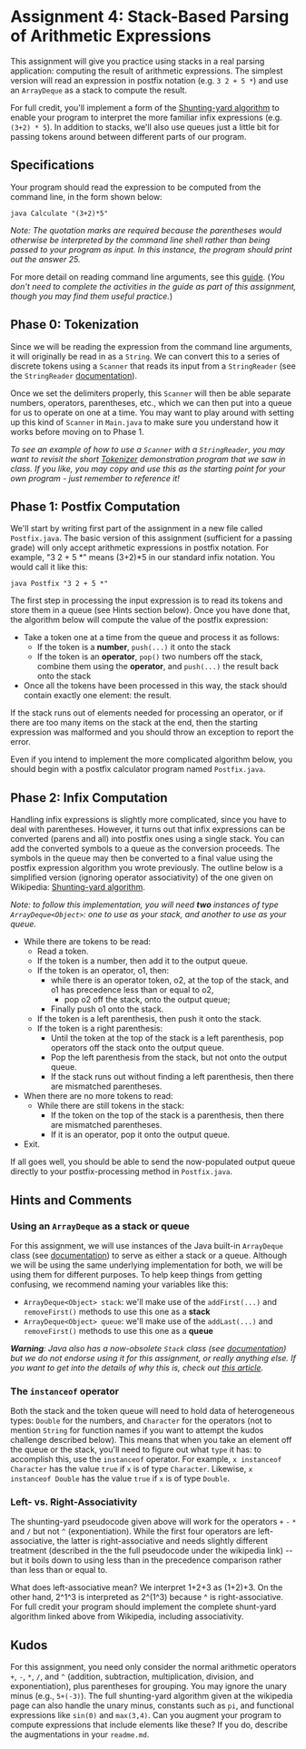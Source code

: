 # Assignment 4:  Stack-Based Parsing of Arithmetic Expressions

This assignment will give you practice using stacks in a real parsing application: computing the result of arithmetic expressions. The simplest version will read an expression in postfix notation (e.g. `3 2 + 5 *`) and use an `ArrayDeque` as a stack to compute the result.

For full credit, you'll implement a form of the [Shunting-yard algorithm](https://en.wikipedia.org/wiki/Shunting-yard_algorithm) to enable your program to interpret the more familiar infix expressions (e.g. `(3+2) * 5`).  In addition to stacks, we'll also use queues just a little bit for passing tokens around between different parts of our program.

## Specifications

Your program should read the expression to be computed from the command line, in the form shown below:

    java Calculate "(3+2)*5"

_Note: The quotation marks are required because the parentheses would otherwise be interpreted by the command line shell rather than being passed to your program as input. In this instance, the program should print out the answer 25._

For more detail on reading command line arguments, see this [guide](https://jcrouser.github.io/CSC212/redirection.html). (_You don't need to complete the activities in the guide as part of this assignment, though you may find them useful practice._)

## Phase 0: Tokenization
Since we will be reading the expression from the command line arguments, it will originally be read in as a `String`. We can convert this to a series of discrete tokens using a `Scanner` that reads its input from a `StringReader` (see the `StringReader`  [documentation](https://docs.oracle.com/en/java/javase/11/docs/api/java.base/java/io/StringReader.html)). 

Once we set the delimiters properly, this `Scanner` will then be able separate numbers, operators, parentheses, etc., which we can then put into a queue for us to operate on one at a time. You may want to play around with setting up this kind of `Scanner` in `Main.java` to make sure you understand how it works before moving on to Phase 1.

_To see an example of how to use a `Scanner` with a `StringReader`, you may want to revisit the short [Tokenizer](https://replit.com/@nhowe/Tokenizer) demonstration program that we saw in class. If you like, you may copy and use this as the starting point for your own program - just remember to reference it!_

## Phase 1: Postfix Computation
We'll start by writing first part of the assignment in a new file called `Postfix.java`. The basic version of this assignment (sufficient for a passing grade) will only accept arithmetic expressions in postfix notation. For example, "3 2 + 5 \*" means (3+2)\*5 in our standard infix notation. You would call it like this:

    java Postfix "3 2 + 5 *"

The first step in processing the input expression is to read its tokens and store them in a queue (see Hints section below).  Once you have done that, the algorithm below will compute the value of the postfix expression:

* Take a token one at a time from the queue and process it as follows:
  * If the token is a **number**, `push(...)` it onto the stack
  * If the token is an **operator**, `pop()` two numbers off the stack, combine them using the **operator**, and `push(...)` the result back onto the stack
* Once all the tokens have been processed in this way, the stack should contain exactly one element: the result.

If the stack runs out of elements needed for processing an operator, or if there are too many items on the stack at the end, then the starting expression was malformed and you should throw an exception to report the error.

Even if you intend to implement the more complicated algorithm below, you should begin with a postfix calculator program named `Postfix.java`.

## Phase 2: Infix Computation
Handling infix expressions is slightly more complicated, since you have to deal with parentheses. However, it turns out that infix expressions can be converted (parens and all) into postfix ones using a single stack. You can add the converted symbols to a queue as the conversion proceeds.  The symbols in the queue may then be converted to a final value using the postfix expression algorithm you wrote previously. The outline below is a simplified version (ignoring operator associativity) of the one given on Wikipedia: [Shunting-yard algorithm](http://en.wikipedia.org/w/index.php?title=Shunting-yard_algorithm&oldid=572362024). 

_Note: to follow this implementation, you will need **two** instances of type `ArrayDeque<Object>`: one to use as your stack, and another to use as your queue._

* While there are tokens to be read:
  * Read a token.
  * If the token is a number, then add it to the output queue.
  * If the token is an operator, o1, then:
    * while there is an operator token, o2, at the top of the stack, and o1 has precedence less than or equal to o2,
      * pop o2 off the stack, onto the output queue;
    * Finally push o1 onto the stack.
  * If the token is a left parenthesis, then push it onto the stack.
  * If the token is a right parenthesis:
    * Until the token at the top of the stack is a left parenthesis, pop operators off the stack onto the output queue.
    * Pop the left parenthesis from the stack, but not onto the output queue.
    * If the stack runs out without finding a left parenthesis, then there are mismatched parentheses.
* When there are no more tokens to read:
  * While there are still tokens in the stack:
    * If the token on the top of the stack is a parenthesis, then there are mismatched parentheses.
    * If it is an operator, pop it onto the output queue.
* Exit.

If all goes well, you should be able to send the now-populated output queue directly to your postfix-processing method in `Postfix.java`.

## Hints and Comments

### Using an `ArrayDeque` as a stack or queue
For this assignment, we will use instances of the Java built-in `ArrayDeque` class (see [documentation](https://docs.oracle.com/javase/9/docs/api/java/util/ArrayDeque.html)) to serve as either a stack or a queue. Although we will be using the same underlying implementation for both, we will be using them for different purposes. To help keep things from getting confusing, we recommend naming your variables like this:

 - `ArrayDeque<Object> stack`: we'll make use of the `addFirst(...)` and `removeFirst()` methods to use this one as a **stack**
- `ArrayDeque<Object> queue`: we'll make use of the `addLast(...)` and `removeFirst()` methods to use this one as a **queue**

_**Warning**: Java also has a now-obsolete `Stack` class (see [documentation](https://docs.oracle.com/en/java/javase/12/docs/api/java.base/java/util/Stack.html)) but we do not endorse using it for this assignment, or really anything else. If you want to get into the details of why this is, check out [this article](https://www.baeldung.com/java-deque-vs-stack)._

### The `instanceof` operator
Both the stack and the token queue will need to hold data of heterogeneous types: `Double` for the numbers, and `Character` for the operators (not to mention `String` for function names if you want to attempt the kudos challenge described below). This means that when you take an element off the queue or the stack, you'll need to figure out what `type` it has: to accomplish this, use the `instanceof` operator.  For example,  `x instanceof Character` has the value `true` if `x` is of type `Character`.  Likewise, `x instanceof Double` has the value `true` if `x` is of type `Double`.

### Left- vs. Right-Associativity
The shunting-yard pseudocode given above will work for the operators `+` `-` `*` and `/` but not `^` (exponentiation). While the first four operators are left-associative, the latter is right-associative and needs slightly different treatment (described in the the full pseudocode under the wikipedia link) -- but it boils down to using less than in the precedence comparison rather than less than or equal to. 

What does left-associative mean? We interpret 1+2+3 as (1+2)+3. On the other hand, 2^1^3 is interpreted as 2^(1^3) because ^ is right-associative. For full credit your program should implement the complete shunt-yard algorithm linked above from Wikipedia, including associativity.

## Kudos

For this assignment, you need only consider the normal arithmetic operators `+`, `-`, `*`, `/`, and `^` (addition, subtraction, multiplication, division, and exponentiation), plus parentheses for grouping. You may ignore the unary minus (e.g., `5+(-3)`). The full shunting-yard algorithm given at the wikipedia page can also handle the unary minus, constants such as `pi`, and functional expressions like `sin(0)` and `max(3,4)`. Can you augment your program to compute expressions that include elements like these? If you do, describe the augmentations in your `readme.md`.